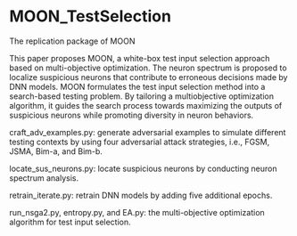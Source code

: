 # MOON_TestSelection
The replication package of MOON

This paper proposes MOON, a white-box test input selection approach based on multi-objective optimization. The neuron spectrum is proposed to
localize suspicious neurons that contribute to erroneous decisions made by DNN models. MOON formulates the test input selection method into a search-based testing problem. By tailoring a multiobjective optimization algorithm, it guides the search process towards maximizing the outputs of suspicious neurons while promoting diversity in neuron behaviors.

craft_adv_examples.py: generate adversarial examples to simulate different testing contexts by using four adversarial attack strategies, i.e., FGSM, JSMA, Bim-a, and Bim-b.

locate_sus_neurons.py: locate suspicious neurons by conducting neuron spectrum analysis. 

retrain_iterate.py: retrain DNN models by adding five additional epochs.

run_nsga2.py, entropy.py, and EA.py: the multi-objective optimization algorithm for test input selection.

